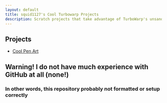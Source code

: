 ```yaml
---
layout: default
title: squid1127's Cool Turbowarp Projects
description: Scratch projects that take advantage of TurboWarp's unsandboxed extensions
---
```


## Projects

- [Cool Pen Art](/Art/cool-pen-art/about.md)

## Warning! I do not have much experience with GitHub at all (none!)

### In other words, this repository probably not formatted or setup correctly
